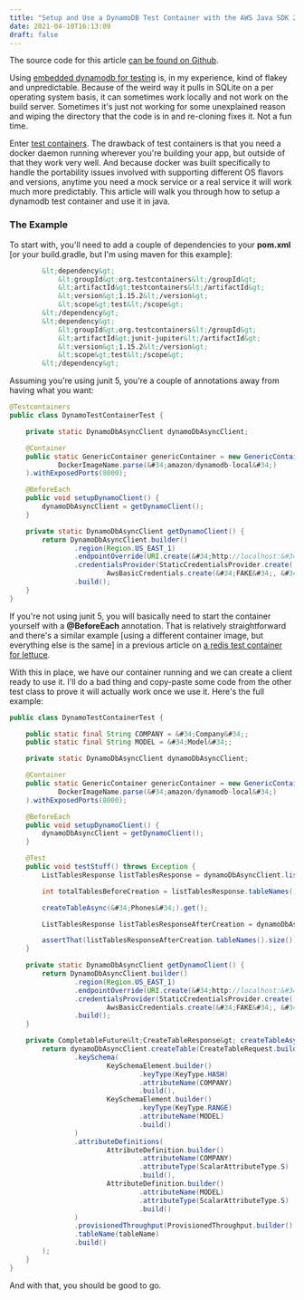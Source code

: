 ```yaml
---
title: "Setup and Use a DynamoDB Test Container with the AWS Java SDK 2.0"
date: 2021-04-10T16:13:09
draft: false
---
```


The source code for this article [can be found on Github](https://github.com/nfisher23/webflux-and-dynamo).

Using [embedded dynamodb for testing](https://nickolasfisher.com/blog/Configuring-an-In-Memory-DynamoDB-instance-with-Java-for-Integration-Testing) is, in my experience, kind of flakey and unpredictable. Because of the weird way it pulls in SQLite on a per operating system basis, it can sometimes work locally and not work on the build server. Sometimes it&#39;s just not working for some unexplained reason and wiping the directory that the code is in and re-cloning fixes it. Not a fun time.

Enter [test containers](https://www.testcontainers.org/). The drawback of test containers is that you need a docker daemon running wherever you&#39;re building your app, but outside of that they work very well. And because docker was built specifically to handle the portability issues involved with supporting different OS flavors and versions, anytime you need a mock service or a real service it will work much more predictably. This article will walk you through how to setup a dynamodb test container and use it in java.

### The Example

To start with, you&#39;ll need to add a couple of dependencies to your **pom.xml** \[or your build.gradle, but I&#39;m using maven for this example\]:

```xml
        &lt;dependency&gt;
            &lt;groupId&gt;org.testcontainers&lt;/groupId&gt;
            &lt;artifactId&gt;testcontainers&lt;/artifactId&gt;
            &lt;version&gt;1.15.2&lt;/version&gt;
            &lt;scope&gt;test&lt;/scope&gt;
        &lt;/dependency&gt;
        &lt;dependency&gt;
            &lt;groupId&gt;org.testcontainers&lt;/groupId&gt;
            &lt;artifactId&gt;junit-jupiter&lt;/artifactId&gt;
            &lt;version&gt;1.15.2&lt;/version&gt;
            &lt;scope&gt;test&lt;/scope&gt;
        &lt;/dependency&gt;

```

Assuming you&#39;re using junit 5, you&#39;re a couple of annotations away from having what you want:

```java
@Testcontainers
public class DynamoTestContainerTest {

    private static DynamoDbAsyncClient dynamoDbAsyncClient;

    @Container
    public static GenericContainer genericContainer = new GenericContainer(
            DockerImageName.parse(&#34;amazon/dynamodb-local&#34;)
    ).withExposedPorts(8000);

    @BeforeEach
    public void setupDynamoClient() {
        dynamoDbAsyncClient = getDynamoClient();
    }

    private static DynamoDbAsyncClient getDynamoClient() {
        return DynamoDbAsyncClient.builder()
                .region(Region.US_EAST_1)
                .endpointOverride(URI.create(&#34;http://localhost:&#34; &#43; genericContainer.getFirstMappedPort()))
                .credentialsProvider(StaticCredentialsProvider.create(
                        AwsBasicCredentials.create(&#34;FAKE&#34;, &#34;FAKE&#34;)))
                .build();
    }
}

```

If you&#39;re not using junit 5, you will basically need to start the container yourself with a **@BeforeEach** annotation. That is relatively straightforward and there&#39;s a similar example \[using a different container image, but everything else is the same\] in a previous article on [a redis test container for lettuce](https://nickolasfisher.com/blog/How-to-use-a-Redis-Test-Container-with-LettuceSpring-Boot-Webflux).

With this in place, we have our container running and we can create a client ready to use it. I&#39;ll do a bad thing and copy-paste some code from the other test class to prove it will actually work once we use it. Here&#39;s the full example:

```java
public class DynamoTestContainerTest {

    public static final String COMPANY = &#34;Company&#34;;
    public static final String MODEL = &#34;Model&#34;;

    private static DynamoDbAsyncClient dynamoDbAsyncClient;

    @Container
    public static GenericContainer genericContainer = new GenericContainer(
            DockerImageName.parse(&#34;amazon/dynamodb-local&#34;)
    ).withExposedPorts(8000);

    @BeforeEach
    public void setupDynamoClient() {
        dynamoDbAsyncClient = getDynamoClient();
    }

    @Test
    public void testStuff() throws Exception {
        ListTablesResponse listTablesResponse = dynamoDbAsyncClient.listTables().get();

        int totalTablesBeforeCreation = listTablesResponse.tableNames().size();

        createTableAsync(&#34;Phones&#34;).get();

        ListTablesResponse listTablesResponseAfterCreation = dynamoDbAsyncClient.listTables().get();

        assertThat(listTablesResponseAfterCreation.tableNames().size()).isEqualTo(totalTablesBeforeCreation &#43; 1);
    }

    private static DynamoDbAsyncClient getDynamoClient() {
        return DynamoDbAsyncClient.builder()
                .region(Region.US_EAST_1)
                .endpointOverride(URI.create(&#34;http://localhost:&#34; &#43; genericContainer.getFirstMappedPort()))
                .credentialsProvider(StaticCredentialsProvider.create(
                        AwsBasicCredentials.create(&#34;FAKE&#34;, &#34;FAKE&#34;)))
                .build();
    }

    private CompletableFuture&lt;CreateTableResponse&gt; createTableAsync(String tableName) {
        return dynamoDbAsyncClient.createTable(CreateTableRequest.builder()
                .keySchema(
                        KeySchemaElement.builder()
                                .keyType(KeyType.HASH)
                                .attributeName(COMPANY)
                                .build(),
                        KeySchemaElement.builder()
                                .keyType(KeyType.RANGE)
                                .attributeName(MODEL)
                                .build()
                )
                .attributeDefinitions(
                        AttributeDefinition.builder()
                                .attributeName(COMPANY)
                                .attributeType(ScalarAttributeType.S)
                                .build(),
                        AttributeDefinition.builder()
                                .attributeName(MODEL)
                                .attributeType(ScalarAttributeType.S)
                                .build()
                )
                .provisionedThroughput(ProvisionedThroughput.builder().readCapacityUnits(100L).writeCapacityUnits(100L).build())
                .tableName(tableName)
                .build()
        );
    }
}

```

And with that, you should be good to go.
